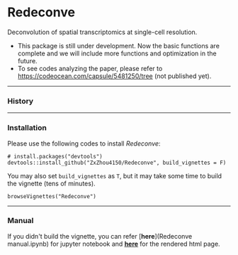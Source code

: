 # Redeconve
Deconvolution of spatial transcriptomics at single-cell resolution.


* This package is still under development. Now the basic functions are complete and we will include more functions and optimization in the future.
* To see codes analyzing the paper, please refer to https://codeocean.com/capsule/5481250/tree (not published yet).




---------------------
### History



---------------------
### Installation
Please use the following codes to install *Redeconve*:
```{r}
# install.packages("devtools")
devtools::install_github("ZxZhou4150/Redeconve", build_vignettes = F)
```
You may also set `build_vignettes` as `T`, but it may take some time to build the vignette (tens of minutes). 

```{r}
browseVignettes("Redeconve")
```



---------------------
### Manual

If you didn't build the vignette, you can refer [**here**](Redeconve manual.ipynb) for jupyter notebook and [**<u>here</u>**](https://zxzhou4150.github.io/Redeconve%20manual.html) for the rendered html page. 